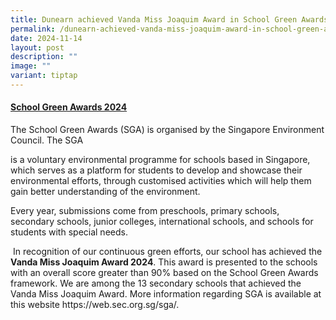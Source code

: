 ```yaml
---
title: Dunearn achieved Vanda Miss Joaquim Award in School Green Awards 2024
permalink: /dunearn-achieved-vanda-miss-joaquim-award-in-school-green-awards-2024/
date: 2024-11-14
layout: post
description: ""
image: ""
variant: tiptap
---
```

<h4><strong><u>School Green Awards 2024</u></strong></h4>
<p>The School Green Awards (SGA) is organised by the Singapore Environment
Council. The SGA</p>
<p>is a voluntary environmental programme for schools based in Singapore,
which serves as a platform for students to develop and showcase their environmental
efforts, through customised activities which will help them gain better
understanding of the environment.</p>
<p>Every year, submissions come from preschools, primary schools, secondary
schools, junior colleges, international schools, and schools for students
with special needs.&nbsp;</p>
<p>&nbsp;In recognition of our continuous green efforts, our school has achieved
the <strong>Vanda Miss Joaquim Award 2024</strong>. This award is presented
to the schools with an overall score greater than 90% based on the School
Green Awards framework. We are among the 13 secondary schools that achieved
the Vanda Miss Joaquim Award. More information regarding SGA is available
at this website <a rel="noopener noreferrer nofollow" target="_blank">https://web.sec.org.sg/sga/</a>.</p>
<p></p>